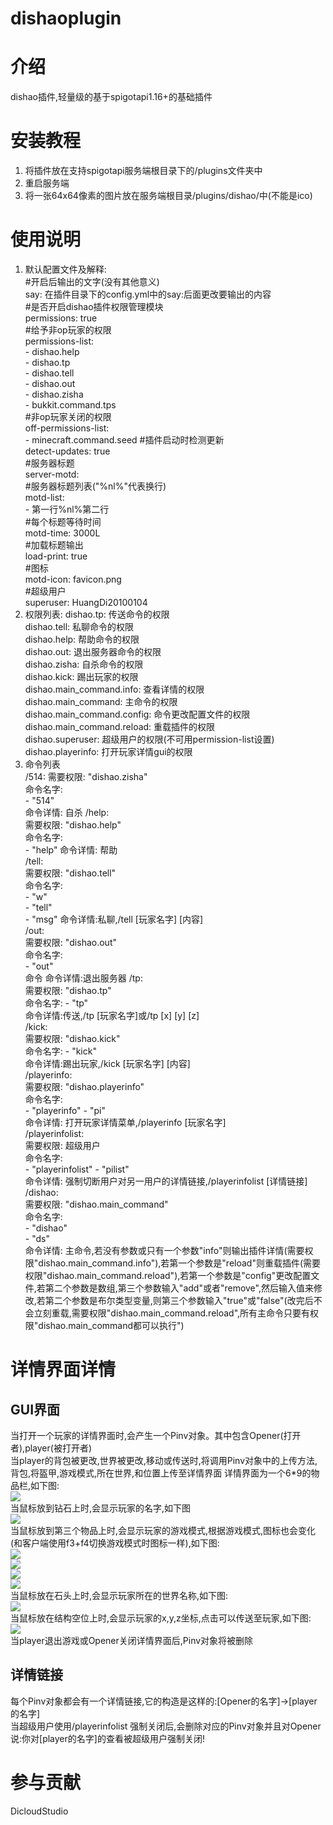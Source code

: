 # dishaoplugin

# 介绍
dishao插件,轻量级的基于spigotapi1.16+的基础插件

# 安装教程

1.  将插件放在支持spigotapi服务端根目录下的/plugins文件夹中
2.  重启服务端
3.  将一张64x64像素的图片放在服务端根目录/plugins/dishao/中(不能是ico)

# 使用说明

1. 默认配置文件及解释:  
\#开启后输出的文字(没有其他意义)  
say: 在插件目录下的config.yml中的say:后面更改要输出的内容  
\#是否开启dishao插件权限管理模块  
permissions: true  
\#给予非op玩家的权限  
permissions-list:  
  \- dishao.help  
  \- dishao.tp  
  \- dishao.tell  
  \- dishao.out  
  \- dishao.zisha  
  \- bukkit.command.tps  
\#非op玩家关闭的权限  
off-permissions-list:  
  \- minecraft.command.seed
\#插件启动时检测更新  
detect-updates: true  
\#服务器标题  
server-motd:  
  \#服务器标题列表("%nl%"代表换行)  
  motd-list:  
      \- 第一行%nl%第二行  
  \#每个标题等待时间  
  motd-time: 3000L  
  \#加载标题输出  
  load-print: true  
  \#图标  
  motd-icon: favicon.png  
\#超级用户  
superuser: HuangDi20100104
2. 权限列表:
  dishao.tp: 传送命令的权限   
  dishao.tell:  私聊命令的权限  
  dishao.help:  帮助命令的权限  
  dishao.out:  退出服务器命令的权限  
  dishao.zisha:  自杀命令的权限  
  dishao.kick:  踢出玩家的权限  
  dishao.main_command.info:  查看详情的权限  
  dishao.main_command:  主命令的权限  
  dishao.main_command.config:  命令更改配置文件的权限  
  dishao.main_command.reload:  重载插件的权限  
  dishao.superuser: 超级用户的权限(不可用permission-list设置)
  dishao.playerinfo: 打开玩家详情gui的权限
3. 命令列表  
/514:
    需要权限: "dishao.zisha"  
    命令名字:  
      \- "514"  
    命令详情: 自杀
/help:  
    需要权限: "dishao.help"  
    命令名字:  
      \- "help" 
    命令详情: 帮助  
/tell:  
    需要权限: "dishao.tell"  
    命令名字:  
      \- "w"  
      \- "tell"  
      \- "msg" 
    命令详情:私聊,/tell [玩家名字] [内容]  
/out:  
    需要权限: "dishao.out"  
    命令名字:  
     \- "out"  
     命令
    命令详情:退出服务器
/tp:  
    需要权限: "dishao.tp"  
    命令名字:
      \- "tp"  
    命令详情:传送,/tp [玩家名字]或/tp [x] [y] [z]   
/kick:  
    需要权限: "dishao.kick"  
    命令名字:
      \- "kick"  
    命令详情:踢出玩家,/kick [玩家名字] [内容]  
/playerinfo:  
    需要权限: "dishao.playerinfo"  
    命令名字:  
      \- "playerinfo"
      \- "pi"  
    命令详情: 打开玩家详情菜单,/playerinfo [玩家名字]  
/playerinfolist:  
   需要权限: 超级用户  
   命令名字:  
   \- "playerinfolist"
   \- "pilist"  
   命令详情: 强制切断用户对另一用户的详情链接,/playerinfolist [详情链接]  
/dishao:  
    需要权限: "dishao.main_command"  
    命令名字:  
      \- "dishao"  
      \- "ds"  
    命令详情: 主命令,若没有参数或只有一个参数"info"则输出插件详情(需要权限"dishao.main_command.info"),若第一个参数是"reload"则重载插件(需要权限"dishao.main_command.reload"),若第一个参数是"config"更改配置文件,若第二个参数是数组,第三个参数输入"add"或者"remove",然后输入值来修改,若第二个参数是布尔类型变量,则第三个参数输入"true"或"false"(改完后不会立刻重载,需要权限"dishao.main_command.reload",所有主命令只要有权限"dishao.main_command都可以执行")
# 详情界面详情
## GUI界面
当打开一个玩家的详情界面时,会产生一个Pinv对象。其中包含Opener(打开者),player(被打开者)  
当player的背包被更改,世界被更改,移动或传送时,将调用Pinv对象中的上传方法,背包,将盔甲,游戏模式,所在世界,和位置上传至详情界面
详情界面为一个6*9的物品栏,如下图:  
![](./playerinfogui.png)  
当鼠标放到钻石上时,会显示玩家的名字,如下图  
![](./name.png)  
当鼠标放到第三个物品上时,会显示玩家的游戏模式,根据游戏模式,图标也会变化(和客户端使用f3+f4切换游戏模式时图标一样),如下图:  
![](./0.png)  
![](./1.png)  
![](./2.png)  
![](./3.png)  
当鼠标放在石头上时,会显示玩家所在的世界名称,如下图:  
![](world.png)  
当鼠标放在结构空位上时,会显示玩家的x,y,z坐标,点击可以传送至玩家,如下图:  
![](loc.png)  
当player退出游戏或Opener关闭详情界面后,Pinv对象将被删除
## 详情链接  
每个Pinv对象都会有一个详情链接,它的构造是这样的:[Opener的名字]->[player的名字]  
当超级用户使用/playerinfolist 强制关闭后,会删除对应的Pinv对象并且对Opener说:你对[player的名字]的查看被超级用户强制关闭!
# 参与贡献

DicloudStudio

